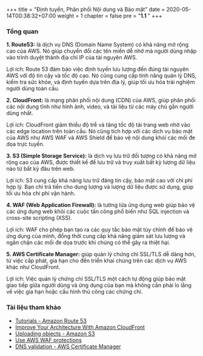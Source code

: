 +++
title = "Định tuyến, Phân phối Nội dung và Bảo mật"
date = 2020-05-14T00:38:32+07:00
weight = 1
chapter = false
pre = "<b>1.1 </b>"
+++

### Tổng quan

**1. Route53:** là dịch vụ DNS (Domain Name System) có khả năng mở rộng cao của AWS. Nó giúp chuyển đổi các tên miền dễ nhớ mà người dùng nhập vào trình duyệt thành địa chỉ IP của tài nguyên AWS.

Lợi ích: Route 53 đảm bảo việc định tuyến lưu lượng đến đúng tài nguyên AWS với độ tin cậy và tốc độ cao. Nó cũng cung cấp tính năng quản lý DNS, kiểm tra sức khỏe, và định tuyến dựa trên địa lý, giúp tối ưu hóa trải nghiệm người dùng toàn cầu.

**2. CloudFront:** là mạng phân phối nội dung (CDN) của AWS, giúp phân phối các nội dung tĩnh như hình ảnh, video, và tài liệu từ các máy chủ gần người dùng nhất.

Lợi ích: CloudFront giảm thiểu độ trễ và tăng tốc độ tải trang web nhờ vào các edge location trên toàn cầu. Nó cũng tích hợp với các dịch vụ bảo mật của AWS như AWS WAF và AWS Shield để bảo vệ nội dung khỏi các mối đe dọa trực tuyến.

**3. S3 (Simple Storage Service):** là dịch vụ lưu trữ đối tượng có khả năng mở rộng cao của AWS, được thiết kế để lưu trữ và truy xuất bất kỳ lượng dữ liệu nào từ bất kỳ đâu trên web.

Lợi ích: S3 cung cấp khả năng lưu trữ đáng tin cậy, bảo mật cao với chi phí hợp lý. Bạn chỉ trả tiền cho dung lượng và lượng dữ liệu được sử dụng, giúp tối ưu hóa chi phí vận hành.

**4. WAF (Web Application Firewall):** là tường lửa ứng dụng web giúp bảo vệ các ứng dụng web khỏi các cuộc tấn công phổ biến như SQL injection và cross-site scripting (XSS).

Lợi ích: WAF cho phép bạn tạo ra các quy tắc bảo mật tùy chỉnh để bảo vệ ứng dụng của mình, đồng thời cung cấp khả năng giám sát lưu lượng và ngăn chặn các mối đe dọa trước khi chúng có thể gây ra thiệt hại.

**5. AWS Certificate Manager:** giúp quản lý chứng chỉ SSL/TLS dễ dàng hơn, từ việc cấp phát, gia hạn cho đến triển khai chúng trên các dịch vụ AWS khác như CloudFront.

Lợi ích: Việc quản lý chứng chỉ SSL/TLS một cách tự động giúp bảo mật giao tiếp giữa người dùng và ứng dụng của bạn mà không cần phải lo lắng về việc gia hạn hoặc cấu hình thủ công các chứng chỉ.

### Tài liệu tham khảo

- [Tutorials - Amazon Route 53](https://docs.aws.amazon.com/Route53/latest/DeveloperGuide/Tutorials.html)
- [Improve Your Architecture With Amazon CloudFront](https://catalog.us-east-1.prod.workshops.aws/workshops/4557215e-2a5c-4522-a69b-8d058aba088c/en-US/basic-configuration)
- [Uploading objects - Amazon S3](https://docs.aws.amazon.com/AmazonS3/latest/userguide/upload-objects.html)
- [Use AWS WAF protections](https://docs.aws.amazon.com/AmazonCloudFront/latest/DeveloperGuide/distribution-web-awswaf.html)
- [DNS validation - AWS Certificate Manager](https://docs.aws.amazon.com/acm/latest/userguide/dns-validation.html)
